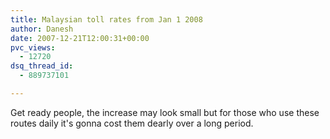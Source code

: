 ```yaml
---
title: Malaysian toll rates from Jan 1 2008
author: Danesh
date: 2007-12-21T12:00:31+00:00
pvc_views:
  - 12720
dsq_thread_id:
  - 889737101

---
```

Get ready people, the increase may look small but for those who use these routes daily it's gonna cost them dearly over a long period.